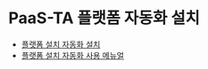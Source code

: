 # PaaS-TA 플랫폼 자동화 설치
- [플랫폼 설치 자동화  설치](https://github.com/okpc579/IEDA-WEB-INSTALLER/blob/master/use-guide/platform/PAAS-TA_PLATFORM_INSTALL_AUTOMATION_INSTALL_GUIDE_v1.0.md)
- [플랫폼 설치 자동화 사용 메뉴얼](https://github.com/okpc579/IEDA-WEB-INSTALLER/blob/master/use-guide/platform/PAAS-TA_PLATFORM_INSTALL_AUTOMATION_USE_MANUAL_v1.0.md)
